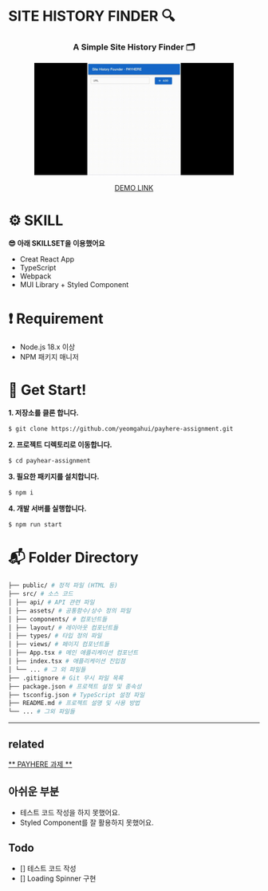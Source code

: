 # SITE HISTORY FINDER 🔍



**<h3 align="center">A Simple Site History Finder 🗂️</h3>**



<p align="middle" >
  <img src="./siteFounder_demo.gif" width="400">
</p>


<div style="text-align: center;">
  <a href="https://yeomgahui.github.io/payhere-assignment/">DEMO LINK</a>

</div>



# ⚙️ SKILL

**😎 아래 SKILLSET을 이용했어요**

- Creat React App
- TypeScript
- Webpack 
- MUI Library + Styled Component

# ❗ Requirement


- Node.js 18.x 이상
- NPM 패키지 매니저

# 🙌 Get Start!

**1. 저장소를 클론 합니다.**

```shell
$ git clone https://github.com/yeomgahui/payhere-assignment.git
```

**2. 프로젝트 디렉토리로 이동합니다.**

```shell
$ cd payhear-assignment
```

**3. 필요한 패키지를 설치합니다.**

```shell
$ npm i 
```

**4. 개발 서버를 실행합니다.**

```shell
$ npm run start
```

# 📬 Folder Directory
```bash
├── public/ # 정적 파일 (HTML 등)
├── src/ # 소스 코드
│ ├── api/ # API 관련 파일
│ ├── assets/ # 공통함수/상수 정의 파일
│ ├── components/ # 컴포넌트들
│ ├── layout/ # 레이아웃 컴포넌트들
│ ├── types/ # 타입 정의 파일
│ ├── views/ # 페이지 컴포넌트들
│ ├── App.tsx # 메인 애플리케이션 컴포넌트
│ ├── index.tsx # 애플리케이션 진입점
│ └── ... # 그 외 파일들
├── .gitignore # Git 무시 파일 목록
├── package.json # 프로젝트 설정 및 종속성
├── tsconfig.json # TypeScript 설정 파일
├── README.md # 프로젝트 설명 및 사용 방법
└── ... # 그외 파일들
```

---

## related

[** PAYHERE 과제 **](https://payhere.notion.site/2023-a56127648aa74e8abf3b7628ef447fef)

## 아쉬운 부분

- 테스트 코드 작성을 하지 못했어요. 
- Styled Component를 잘 활용하지 못했어요.

## Todo

- [] 테스트 코드 작성
- [] Loading Spinner 구현